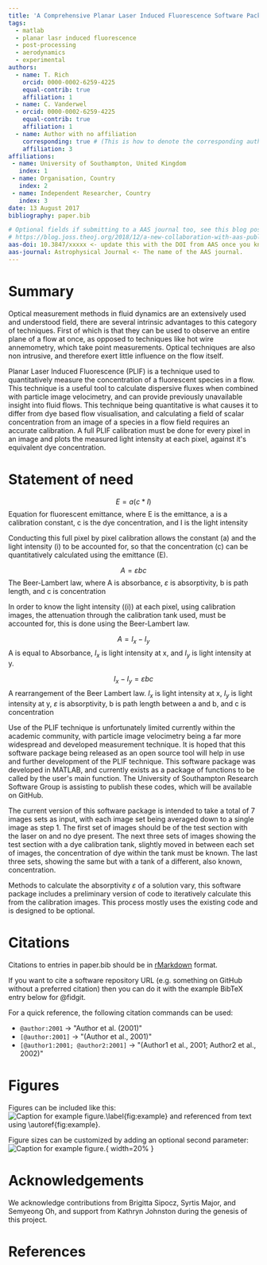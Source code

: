 ```yaml
---
title: 'A Comprehensive Planar Laser Induced Fluorescence Software Package'
tags:
  - matlab
  - planar lasr induced fluorescence
  - post-processing
  - aerodynamics
  - experimental
authors:
  - name: T. Rich
    orcid: 0000-0002-6259-4225
    equal-contrib: true
    affiliation: 1
  - name: C. Vanderwel
  - orcid: 0000-0002-6259-4225
    equal-contrib: true 
    affiliation: 1
  - name: Author with no affiliation
    corresponding: true # (This is how to denote the corresponding author)
    affiliation: 3
affiliations:
 - name: University of Southampton, United Kingdom
   index: 1
 - name: Organisation, Country
   index: 2
 - name: Independent Researcher, Country
   index: 3
date: 13 August 2017
bibliography: paper.bib

# Optional fields if submitting to a AAS journal too, see this blog post:
# https://blog.joss.theoj.org/2018/12/a-new-collaboration-with-aas-publishing
aas-doi: 10.3847/xxxxx <- update this with the DOI from AAS once you know it.
aas-journal: Astrophysical Journal <- The name of the AAS journal.
---
```


# Summary

Optical measurement methods in fluid dynamics are an extensively used and understood field, there are several intrinsic advantages to this category of techniques. First of which is that they can be used to observe an entire plane of a flow at once, as opposed to techniques like hot wire annemometry, which take point measurements. Optical techniques are also non intrusive, and therefore exert little influence on the flow itself.

Planar Laser Induced Fluorescence (PLIF) is a technique used to quantitatively measure the concentration of a fluorescent species in a flow. This technique is a useful tool to calculate dispersive fluxes when combined with particle image velocimetry, and can provide previously unavailable insight into fluid flows. This technique being quantitative is what causes it to differ from dye based flow visualisation, and calculating a field of scalar concentration from an image of a species in a flow field requires an accurate calibration. A full PLIF calibration must be done for every pixel in an image and plots the measured light intensity at each pixel, against it's equivalent dye concentration.

# Statement of need

$$
E=a(c\ast I)
$$
Equation for fluorescent emittance, where E is the emittance, a is a calibration
constant, c is the dye concentration, and I is the light intensity


Conducting this full pixel by pixel calibration allows the constant (a) and the light intensity (i) to be accounted for, so that the concentration (c) can be quantitatively calculated using the emittance (E).


$$
A=\varepsilon bc
$$
The Beer-Lambert law, where A is absorbance, $\varepsilon$ is absorptivity, b is path length, and c is concentration


In order to know the light intensity (\(i\)) at each pixel, using calibration images, the attenuation through the calibration tank used, must be accounted for, this is done using the Beer-Lambert law.


$$
A=I_{x}-I_{y}
$$
A is equal to Absorbance, $I_{x}$ is light intensity at x, and $I_{y}$ is light intensity at y.



$$
I_{x}-I_{y} = \varepsilon bc
$$
A rearrangement of the Beer Lambert law. $I_{x}$ is light intensity at x, $I_{y}$ is light intensity at y, $\varepsilon$ is absorptivity, b is path length between a and b, and c is concentration


Use of the PLIF technique is unfortunately limited currently within the academic community, with particle image velocimetry being a far more widespread and developed measurement technique. It is hoped that this software package being released as an open source tool will help in use and further development of the PLIF technique. This software package was developed in MATLAB, and currently exists as a package of functions to be called by the user's main function. The University of Southampton Research Software Group is assisting to publish these codes, which will be available on GitHub.


The current version of this software package is intended to take a total of 7 images sets as input, with each image set being averaged down to a single image as step 1. The first set of images should be of the test section with the laser on and no dye present. The next three sets of images showing the test section with a dye calibration tank, slightly moved in between each set of images, the concentration of dye within the tank must be known. The last three sets, showing the same but with a tank of a different, also known, concentration.

Methods to calculate the absorptivity $\varepsilon$ of a solution vary, this software package includes a preliminary version of code to iteratively calculate this from the calibration images. This process mostly uses the existing code and is designed to be optional.


# Citations

Citations to entries in paper.bib should be in
[rMarkdown](http://rmarkdown.rstudio.com/authoring_bibliographies_and_citations.html)
format.

If you want to cite a software repository URL (e.g. something on GitHub without a preferred
citation) then you can do it with the example BibTeX entry below for @fidgit.

For a quick reference, the following citation commands can be used:
- `@author:2001`  ->  "Author et al. (2001)"
- `[@author:2001]` -> "(Author et al., 2001)"
- `[@author1:2001; @author2:2001]` -> "(Author1 et al., 2001; Author2 et al., 2002)"

# Figures

Figures can be included like this:
![Caption for example figure.\label{fig:example}](figure.png)
and referenced from text using \autoref{fig:example}.

Figure sizes can be customized by adding an optional second parameter:
![Caption for example figure.](figure.png){ width=20% }

# Acknowledgements

We acknowledge contributions from Brigitta Sipocz, Syrtis Major, and Semyeong
Oh, and support from Kathryn Johnston during the genesis of this project.

# References

